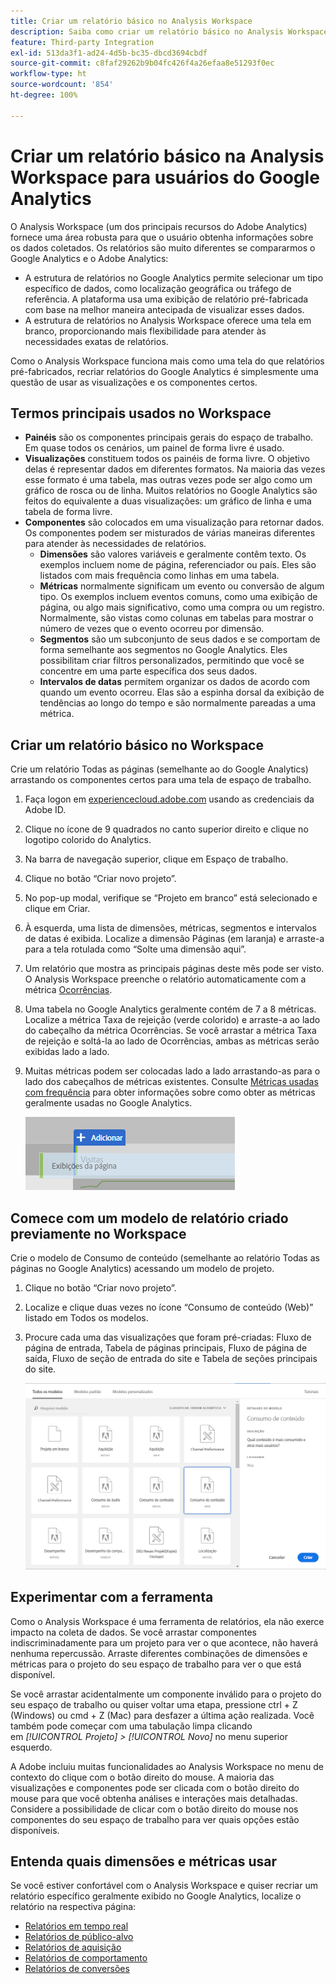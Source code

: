 ```yaml
---
title: Criar um relatório básico no Analysis Workspace
description: Saiba como criar um relatório básico no Analysis Workspace em um formato direcionado a usuários familiarizados com ferramentas de terceiros, como o Google Analytics.
feature: Third-party Integration
exl-id: 513da3f1-ad24-4d5b-bc35-dbcd3694cbdf
source-git-commit: c8faf29262b9b04fc426f4a26efaa8e51293f0ec
workflow-type: ht
source-wordcount: '854'
ht-degree: 100%

---
```


# Criar um relatório básico na Analysis Workspace para usuários do Google Analytics

O Analysis Workspace (um dos principais recursos do Adobe Analytics) fornece uma área robusta para que o usuário obtenha informações sobre os dados coletados. Os relatórios são muito diferentes se compararmos o Google Analytics e o Adobe Analytics:

* A estrutura de relatórios no Google Analytics permite selecionar um tipo específico de dados, como localização geográfica ou tráfego de referência. A plataforma usa uma exibição de relatório pré-fabricada com base na melhor maneira antecipada de visualizar esses dados.
* A estrutura de relatórios no Analysis Workspace oferece uma tela em branco, proporcionando mais flexibilidade para atender às necessidades exatas de relatórios.

Como o Analysis Workspace funciona mais como uma tela do que relatórios pré-fabricados, recriar relatórios do Google Analytics é simplesmente uma questão de usar as visualizações e os componentes certos.

## Termos principais usados no Workspace

* **Painéis** são os componentes principais gerais do espaço de trabalho. Em quase todos os cenários, um painel de forma livre é usado.
* **Visualizações** constituem todos os painéis de forma livre. O objetivo delas é representar dados em diferentes formatos. Na maioria das vezes esse formato é uma tabela, mas outras vezes pode ser algo como um gráfico de rosca ou de linha. Muitos relatórios no Google Analytics são feitos do equivalente a duas visualizações: um gráfico de linha e uma tabela de forma livre.
* **Componentes** são colocados em uma visualização para retornar dados. Os componentes podem ser misturados de várias maneiras diferentes para atender às necessidades de relatórios.
   * **Dimensões** são valores variáveis e geralmente contêm texto. Os exemplos incluem nome de página, referenciador ou país. Eles são listados com mais frequência como linhas em uma tabela.
   * **Métricas** normalmente significam um evento ou conversão de algum tipo. Os exemplos incluem eventos comuns, como uma exibição de página, ou algo mais significativo, como uma compra ou um registro. Normalmente, são vistas como colunas em tabelas para mostrar o número de vezes que o evento ocorreu por dimensão.
   * **Segmentos** são um subconjunto de seus dados e se comportam de forma semelhante aos segmentos no Google Analytics. Eles possibilitam criar filtros personalizados, permitindo que você se concentre em uma parte específica dos seus dados.
   * **Intervalos de datas** permitem organizar os dados de acordo com quando um evento ocorreu. Elas são a espinha dorsal da exibição de tendências ao longo do tempo e são normalmente pareadas a uma métrica.

## Criar um relatório básico no Workspace

Crie um relatório Todas as páginas (semelhante ao do Google Analytics) arrastando os componentes certos para uma tela de espaço de trabalho.

1. Faça logon em [experiencecloud.adobe.com](https://experiencecloud.adobe.com) usando as credenciais da Adobe ID.
1. Clique no ícone de 9 quadrados no canto superior direito e clique no logotipo colorido do Analytics.
1. Na barra de navegação superior, clique em Espaço de trabalho.
1. Clique no botão “Criar novo projeto”.
1. No pop-up modal, verifique se “Projeto em branco” está selecionado e clique em Criar.
1. À esquerda, uma lista de dimensões, métricas, segmentos e intervalos de datas é exibida. Localize a dimensão Páginas (em laranja) e arraste-a para a tela rotulada como “Solte uma dimensão aqui”.
1. Um relatório que mostra as principais páginas deste mês pode ser visto. O Analysis Workspace preenche o relatório automaticamente com a métrica [Ocorrências](/help/components/metrics/occurrences.md).
1. Uma tabela no Google Analytics geralmente contém de 7 a 8 métricas. Localize a métrica Taxa de rejeição (verde colorido) e arraste-a ao lado do cabeçalho da métrica Ocorrências. Se você arrastar a métrica Taxa de rejeição e soltá-la ao lado de Ocorrências, ambas as métricas serão exibidas lado a lado.
1. Muitas métricas podem ser colocadas lado a lado arrastando-as para o lado dos cabeçalhos de métricas existentes. Consulte [Métricas usadas com frequência](common-metrics.md) para obter informações sobre como obter as métricas geralmente usadas no Google Analytics.

   ![Nova métrica](/help/technotes/ga-to-aa/assets/new_metric.png)

## Comece com um modelo de relatório criado previamente no Workspace

Crie o modelo de Consumo de conteúdo (semelhante ao relatório Todas as páginas no Google Analytics) acessando um modelo de projeto.

1. Clique no botão “Criar novo projeto”.
1. Localize e clique duas vezes no ícone “Consumo de conteúdo (Web)” listado em Todos os modelos.
1. Procure cada uma das visualizações que foram pré-criadas: Fluxo de página de entrada, Tabela de páginas principais, Fluxo de página de saída, Fluxo de seção de entrada do site e Tabela de seções principais do site.

   ![Seleção de modelo](/help/technotes/ga-to-aa/assets/content_consumption_template.png)

## Experimentar com a ferramenta

Como o Analysis Workspace é uma ferramenta de relatórios, ela não exerce impacto na coleta de dados. Se você arrastar componentes indiscriminadamente para um projeto para ver o que acontece, não haverá nenhuma repercussão. Arraste diferentes combinações de dimensões e métricas para o projeto do seu espaço de trabalho para ver o que está disponível.

Se você arrastar acidentalmente um componente inválido para o projeto do seu espaço de trabalho ou quiser voltar uma etapa, pressione ctrl + Z (Windows) ou cmd + Z (Mac) para desfazer a última ação realizada. Você também pode começar com uma tabulação limpa clicando em *[!UICONTROL Projeto] > [!UICONTROL Novo]* no menu superior esquerdo.

A Adobe incluiu muitas funcionalidades ao Analysis Workspace no menu de contexto do clique com o botão direito do mouse. A maioria das visualizações e componentes pode ser clicada com o botão direito do mouse para que você obtenha análises e interações mais detalhadas. Considere a possibilidade de clicar com o botão direito do mouse nos componentes do seu espaço de trabalho para ver quais opções estão disponíveis.

## Entenda quais dimensões e métricas usar

Se você estiver confortável com o Analysis Workspace e quiser recriar um relatório específico geralmente exibido no Google Analytics, localize o relatório na respectiva página:

* [Relatórios em tempo real](realtime-reports.md)
* [Relatórios de público-alvo](audience-reports.md)
* [Relatórios de aquisição](acquisition-reports.md)
* [Relatórios de comportamento](behavior-reports.md)
* [Relatórios de conversões](conversions-reports.md)
